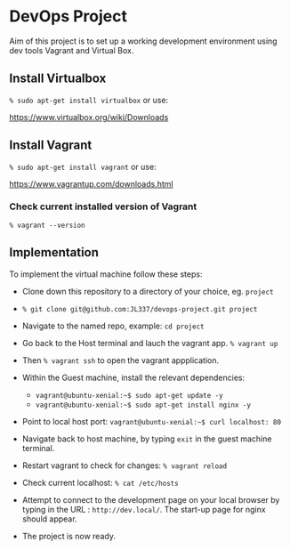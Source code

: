 # DevOps Project

Aim of this project is to set up a working development environment using dev tools Vagrant and Virtual Box.

## Install Virtualbox

`% sudo apt-get install virtualbox` or use:

<https://www.virtualbox.org/wiki/Downloads>


## Install Vagrant

`% sudo apt-get install vagrant` or use:

<https://www.vagrantup.com/downloads.html>

### Check current installed version of Vagrant
`% vagrant --version`

## Implementation

To implement the virtual machine follow these steps:

* Clone down this repository to a directory of your choice, eg. `project`

* `% git clone git@github.com:JL337/devops-project.git project`

* Navigate to the named repo, example: `cd project`

* Go back to the Host terminal and lauch the vagrant app. `% vagrant up`

* Then `% vagrant ssh` to open the vagrant appplication.

* Within the Guest machine, install the relevant dependencies: 
	* `vagrant@ubuntu-xenial:~$ sudo apt-get update -y` 
	* `vagrant@ubuntu-xenial:~$ sudo apt-get install nginx -y`
	
* Point to local host port: `vagrant@ubuntu-xenial:~$ curl localhost: 80`

* Navigate back to host machine, by typing `exit` in the guest machine terminal.

* Restart vagrant to check for changes: `% vagrant reload`

* Check current localhost: `% cat /etc/hosts`

* Attempt to connect to the development page on your local browser by typing in the URL : `http://dev.local/`. The start-up page for nginx should appear.

* The project is now ready.




















 



